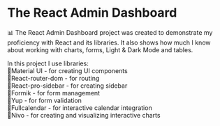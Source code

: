 # The React Admin Dashboard

📊 The React Admin Dashboard project was created to demonstrate my proficiency with React and its libraries. It also shows how much I know about working with charts, forms, Light & Dark Mode and tables.  

In this project I use libraries:  
🔹Material UI - for creating UI components  
🔹React-router-dom - for routing  
🔹React-pro-sidebar - for creating sidebar  
🔹Formik - for form management  
🔹Yup - for form validation  
🔹Fullcalendar - for interactive calendar integration  
🔹Nivo - for creating and visualizing interactive charts  
